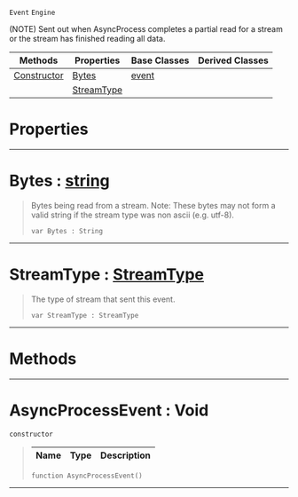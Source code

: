  `Event` `Engine`



(NOTE) Sent out when AsyncProcess completes a partial read for a stream or the stream has finished reading all data.

|Methods|Properties|Base Classes|Derived Classes|
|---|---|---|---|
|[ Constructor](asyncprocessevent.md#asyncprocessevent-void)|[ Bytes](asyncprocessevent.md#bytes-zilch-engine-docume)|[event](event.md)| |
| |[ StreamType](asyncprocessevent.md#streamtype-zilch-engine-d)| | |


 #  Properties


---  
 #  Bytes : [string](../nada_base_types/string.md)

> Bytes being read from a stream. Note: These bytes may not form a valid string if the stream type was non ascii (e.g. utf-8).
> ``` lang=cpp, name=Nada
> var Bytes : String


---  
 #  StreamType : [StreamType](../enum_reference.md#streamtype)

> The type of stream that sent this event.
> ``` lang=cpp, name=Nada
> var StreamType : StreamType


---  
 #  Methods


---  
 #  AsyncProcessEvent : Void

 `constructor`

> 
> |Name|Type|Description|
> |---|---|---|
> ``` lang=cpp, name=Nada
> function AsyncProcessEvent()
> ``` 


---  
 

 
